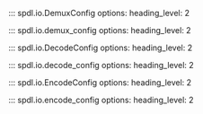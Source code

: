 ::: spdl.io.DemuxConfig
    options:
      heading_level: 2

::: spdl.io.demux_config
    options:
      heading_level: 2

::: spdl.io.DecodeConfig
    options:
      heading_level: 2

::: spdl.io.decode_config
    options:
      heading_level: 2

::: spdl.io.EncodeConfig
    options:
      heading_level: 2

::: spdl.io.encode_config
    options:
      heading_level: 2
